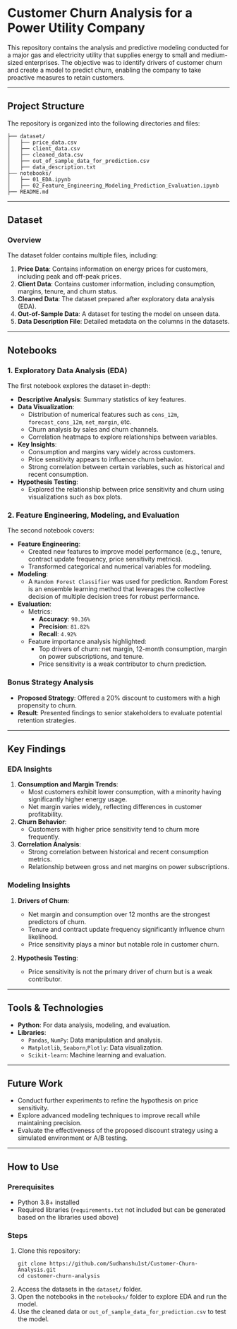 # Customer Churn Analysis for a Power Utility Company

This repository contains the analysis and predictive modeling conducted for a major gas and electricity utility that supplies energy to small and medium-sized enterprises. The objective was to identify drivers of customer churn and create a model to predict churn, enabling the company to take proactive measures to retain customers.

---

## Project Structure

The repository is organized into the following directories and files:

```
├── dataset/
│   ├── price_data.csv
│   ├── client_data.csv
│   ├── cleaned_data.csv
│   ├── out_of_sample_data_for_prediction.csv
│   ├── data_description.txt
├── notebooks/
│   ├── 01_EDA.ipynb
│   ├── 02_Feature_Engineering_Modeling_Prediction_Evaluation.ipynb
├── README.md
```

---

## Dataset

### Overview
The dataset folder contains multiple files, including:
1. **Price Data**: Contains information on energy prices for customers, including peak and off-peak prices.
2. **Client Data**: Contains customer information, including consumption, margins, tenure, and churn status.
3. **Cleaned Data**: The dataset prepared after exploratory data analysis (EDA).
4. **Out-of-Sample Data**: A dataset for testing the model on unseen data.
5. **Data Description File**: Detailed metadata on the columns in the datasets.

---

## Notebooks

### 1. Exploratory Data Analysis (EDA)
The first notebook explores the dataset in-depth:
- **Descriptive Analysis**: Summary statistics of key features.
- **Data Visualization**:
  - Distribution of numerical features such as `cons_12m`, `forecast_cons_12m`, `net_margin`, etc.
  - Churn analysis by sales and churn channels.
  - Correlation heatmaps to explore relationships between variables.
- **Key Insights**:
  - Consumption and margins vary widely across customers.
  - Price sensitivity appears to influence churn behavior.
  - Strong correlation between certain variables, such as historical and recent consumption.
- **Hypothesis Testing**:
  - Explored the relationship between price sensitivity and churn using visualizations such as box plots.

### 2. Feature Engineering, Modeling, and Evaluation
The second notebook covers:
- **Feature Engineering**:
  - Created new features to improve model performance (e.g., tenure, contract update frequency, price sensitivity metrics).
  - Transformed categorical and numerical variables for modeling.
- **Modeling**:
  - A `Random Forest Classifier` was used for prediction. Random Forest is an ensemble learning method that leverages the collective decision of multiple decision trees for robust performance.
- **Evaluation**:
  - Metrics: 
    - **Accuracy**: `90.36%`
    - **Precision**: `81.82%`
    - **Recall**: `4.92%`
  - Feature importance analysis highlighted:
    - Top drivers of churn: net margin, 12-month consumption, margin on power subscriptions, and tenure.
    - Price sensitivity is a weak contributor to churn prediction.

### Bonus Strategy Analysis
- **Proposed Strategy**: Offered a 20% discount to customers with a high propensity to churn.
- **Result**: Presented findings to senior stakeholders to evaluate potential retention strategies.

---

## Key Findings

### EDA Insights
1. **Consumption and Margin Trends**:
   - Most customers exhibit lower consumption, with a minority having significantly higher energy usage.
   - Net margin varies widely, reflecting differences in customer profitability.
2. **Churn Behavior**:
   - Customers with higher price sensitivity tend to churn more frequently.
3. **Correlation Analysis**:
   - Strong correlation between historical and recent consumption metrics.
   - Relationship between gross and net margins on power subscriptions.

### Modeling Insights
1. **Drivers of Churn**:
   - Net margin and consumption over 12 months are the strongest predictors of churn.
   - Tenure and contract update frequency significantly influence churn likelihood.
   - Price sensitivity plays a minor but notable role in customer churn.

2. **Hypothesis Testing**:
   - Price sensitivity is not the primary driver of churn but is a weak contributor.

---

## Tools & Technologies
- **Python**: For data analysis, modeling, and evaluation.
- **Libraries**:
  - `Pandas`, `NumPy`: Data manipulation and analysis.
  - `Matplotlib`, `Seaborn`,`Plotly`: Data visualization.
  - `Scikit-learn`: Machine learning and evaluation.

---

## Future Work
- Conduct further experiments to refine the hypothesis on price sensitivity.
- Explore advanced modeling techniques to improve recall while maintaining precision.
- Evaluate the effectiveness of the proposed discount strategy using a simulated environment or A/B testing.

---

## How to Use

### Prerequisites
- Python 3.8+ installed
- Required libraries (`requirements.txt` not included but can be generated based on the libraries used above)

### Steps
1. Clone this repository:
   ```
   git clone https://github.com/Sudhanshu1st/Customer-Churn-Analysis.git
   cd customer-churn-analysis
   ```
2. Access the datasets in the `dataset/` folder.
3. Open the notebooks in the `notebooks/` folder to explore EDA and run the model.
4. Use the cleaned data or `out_of_sample_data_for_prediction.csv` to test the model.

